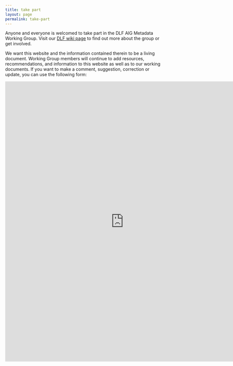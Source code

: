```yaml
---
title: take part
layout: page
permalink: take-part
---
```


Anyone and everyone is welcomed to take part in the DLF AIG Metadata Working Group. Visit our [DLF wiki page](https://wiki.diglib.org/Assessment:Metadata) to find out more about the group or get involved.

We want this website and the information contained therein to be a living document. Working Group members will continue to add resources, recommendations, and information to this website as well as to our working documents. If you want to make a comment, suggestion, correction or update, you can use the following form:


<iframe src="https://docs.google.com/forms/d/e/1FAIpQLSe1SG3Yv3WYotd8QlC_e1jp6q0KMQ836LLHjBojXwsQJwiZGQ/viewform?embedded=true" width="760" height="900" frameborder="0" marginheight="0" marginwidth="0">Loading...</iframe>